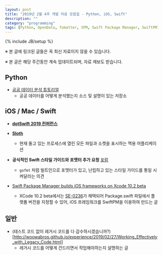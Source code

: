 ```yaml
---
layout: post
title: "2019년 2월 4주 개발 자료 모음집 - Python, iOS, Swift"
description: ""
category: "programming"
tags: [Python, OpenData, fomatter, SPM, Swift Package Manager, SwiftPM]
---
```

{% include JB/setup %}

※ 본 글에 링크된 글들은 꼭 최신 자료이지 않을 수 있습니다.

※ 본 글은 해당 주간동안 계속 업데이트되며, 자료 제보도 받습니다.

## Python

* [공공 데이터 분석 튜토리얼](https://github.com/corazzon/OpenDataWrangling)
  - 공공 데이터를 어떻게 분석했는지 소스 및 설명이 있는 저장소

## iOS / Mac / Swift

* **[dotSwift 2019 컨퍼런스](https://www.dotconferences.com/conference/dotswift-2019)**

* **[Sloth](https://github.com/sveinbjornt/Sloth)**
  - 현재 돌고 있는 프로세스에 열린 모든 파일과 소켓을 표시하는 맥용 어플리케이션

* **공식적인 Swift 스타일 가이드와 포맷터 추가 요청** [포럼](https://forums.swift.org/t/pitch-an-official-style-guide-and-formatter-for-swift/21025)
  - `gofmt` 처럼 빌트인으로 포맷터가 있고, 난립하고 있는 스타일 가이드를 통일 시켜달라는 의견

* [Swift Package Manager builds iOS frameworks on Xcode 10.2 beta](https://badootech.badoo.com/swift-package-manager-builds-ios-frameworks-updated-xcode-10-2-beta-19b3e6741bda)
  - XCode 10.2 beta에서는 [SE-0236](https://github.com/apple/swift-evolution/blob/master/proposals/0236-package-manager-platform-deployment-settings.md)가 채택되어 Package.swift 파일에서 플랫폼 버전을 지정할 수 있어, iOS 프레임워크를 SwiftPM을 이용하여 만드는 글

## 일반

* (테스트 코드 없이 레거시 코드를 다 감수하시겠습니까?)[http://woowabros.github.io/experience/2019/02/27/Working_Effectively_with_Legacy_Code.html]
  - 레거시 코드를 어떻게 건드리면서 작업해야하는지 설명하는 글